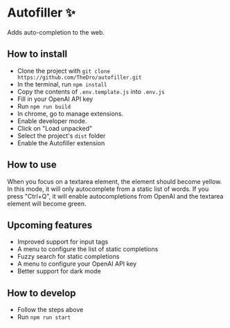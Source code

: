# Autofiller ✨

Adds auto-completion to the web.

## How to install

- Clone the project with `git clone https://github.com/TheDro/autofiller.git`
- In the terminal, run `npm install`
- Copy the contents of `.env.template.js` into `.env.js`
- Fill in your OpenAI API key
- Run `npm run build`
- In chrome, go to manage extensions.
- Enable developer mode.
- Click on "Load unpacked"
- Select the project's `dist` folder
- Enable the Autofiller extension

## How to use

When you focus on a textarea element, the element should become yellow. In this mode, it will only autocomplete from a static list of words. If you press "Ctrl+Q", it will enable autocompletions from OpenAI and the textarea element will become green.

## Upcoming features

- Improved support for input tags
- A menu to configure the list of static completions
- Fuzzy search for static completions
- A menu to configure your OpenAI API key
- Better support for dark mode

## How to develop

- Follow the steps above
- Run `npm run start`
